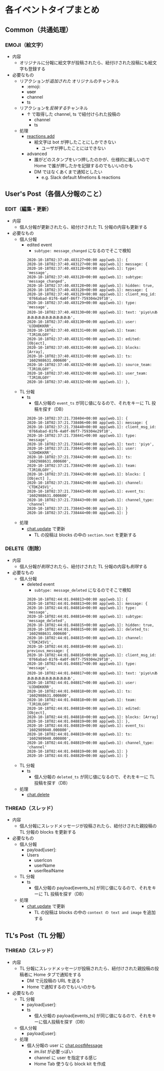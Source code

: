 # 各イベントタイプまとめ

## Common（共通処理）

### EMOJI（絵文字）

- 内容
  - オリジナルに分報に絵文字が投稿されたら、紐付けされた投稿にも絵文字も登録する
- 必要なもの
  - リアクションが*追加された* オリジナルのチャンネル
    - :emoji:
    - ~~user~~
    - channel
    - ts
  - リアクションを*反映する*チャンネル
    - ↑ で取得した channel, ts で紐付けられた投稿の
      - channel
      - ts
  - 処理
    - [reactions.add](https://api.slack.com/methods/reactions.add)
      - 絵文字は bot が押したことにしかできない
        - ユーザが押したことにはできない
    - advanced
      - 誰がどのスタンプをいつ押したのかが、仕様的に厳しいので Home で誰が押したかを記録するのでもいいのかも
      - DM ではなくあくまで通知としたい
        - e.g. Slack default Mnetions & reactions

## User's Post（各個人分報のこと）

### EDIT（編集・更新）

- 内容
  - 個人分報が更新されたら、紐付けされた TL 分報の内容も更新する
- 必要なもの
  - 個人分報
    - edited event
      - `subtype: message_changed` になるのでそこで検知
      ```
      2020-10-18T02:37:40.483127+00:00 app[web.1]: {
      2020-10-18T02:37:40.483127+00:00 app[web.1]: message: {
      2020-10-18T02:37:40.483128+00:00 app[web.1]: type: 'message',
      2020-10-18T02:37:40.483128+00:00 app[web.1]: subtype: 'message_changed',
      2020-10-18T02:37:40.483128+00:00 app[web.1]: hidden: true,
      2020-10-18T02:37:40.483128+00:00 app[web.1]: message: {
      2020-10-18T02:37:40.483129+00:00 app[web.1]: client_msg_id: '0766abad-81f6-4a0f-86f7-759304e29f10',
      2020-10-18T02:37:40.483129+00:00 app[web.1]: type: 'message',
      2020-10-18T02:37:40.483130+00:00 app[web.1]: text: 'piyo\nあああああああああああああ',
      2020-10-18T02:37:40.483130+00:00 app[web.1]: user: 'UJDHDKKRR',
      2020-10-18T02:37:40.483131+00:00 app[web.1]: team: 'TJR10LG0Y',
      2020-10-18T02:37:40.483131+00:00 app[web.1]: edited: [Object],
      2020-10-18T02:37:40.483131+00:00 app[web.1]: blocks: [Array],
      2020-10-18T02:37:40.483131+00:00 app[web.1]: ts: '1602988631.000600',
      2020-10-18T02:37:40.483132+00:00 app[web.1]: source_team: 'TJR10LG0Y',
      2020-10-18T02:37:40.483132+00:00 app[web.1]: user_team: 'TJR10LG0Y'
      2020-10-18T02:37:40.483132+00:00 app[web.1]: },
      ```
  - TL 分報
    - ts
      - 個人分報の `event_ts` が同じ値になるので、それをキーに TL 投稿を探す（DB）
      ```
      2020-10-18T02:37:21.738404+00:00 app[web.1]: {
      2020-10-18T02:37:21.738406+00:00 app[web.1]: message: {
      2020-10-18T02:37:21.738440+00:00 app[web.1]: client_msg_id: '0766abad-81f6-4a0f-86f7-759304e29f10',
      2020-10-18T02:37:21.738441+00:00 app[web.1]: type: 'message',
      2020-10-18T02:37:21.738441+00:00 app[web.1]: text: 'piyo',
      2020-10-18T02:37:21.738441+00:00 app[web.1]: user: 'UJDHDKKRR',
      2020-10-18T02:37:21.738442+00:00 app[web.1]: ts: '1602988631.000600',
      2020-10-18T02:37:21.738442+00:00 app[web.1]: team: 'TJR10LG0Y',
      2020-10-18T02:37:21.738442+00:00 app[web.1]: blocks: [ [Object] ],
      2020-10-18T02:37:21.738442+00:00 app[web.1]: channel: 'CTDKZ45V1',
      2020-10-18T02:37:21.738443+00:00 app[web.1]: event_ts: '1602988631.000600',
      2020-10-18T02:37:21.738443+00:00 app[web.1]: channel_type: 'channel'
      2020-10-18T02:37:21.738443+00:00 app[web.1]: }
      2020-10-18T02:37:21.738444+00:00 app[web.1]: }
      ```
  - 処理
    - [chat.update](https://api.slack.com/methods/chat.update) で更新
      - TL の投稿は blocks の中の `section.text` を更新する

### DELETE（削除）

- 内容
  - 個人分報が*削除*されたら、紐付けされた TL 分報の内容も*削除*する
- 必要なもの
  - 個人分報
    - deleted event
      - `subtype: message_deleted` になるのでそこで検知
      ```
      2020-10-18T02:44:01.048813+00:00 app[web.1]: {
      2020-10-18T02:44:01.048813+00:00 app[web.1]: message: {
      2020-10-18T02:44:01.048814+00:00 app[web.1]: type: 'message',
      2020-10-18T02:44:01.048814+00:00 app[web.1]: subtype: 'message_deleted',
      2020-10-18T02:44:01.048815+00:00 app[web.1]: hidden: true,
      2020-10-18T02:44:01.048815+00:00 app[web.1]: deleted_ts: '1602988631.000600',
      2020-10-18T02:44:01.048815+00:00 app[web.1]: channel: 'CTDKZ45V1',
      2020-10-18T02:44:01.048816+00:00 app[web.1]: previous_message: {
      2020-10-18T02:44:01.048816+00:00 app[web.1]: client_msg_id: '0766abad-81f6-4a0f-86f7-759304e29f10',
      2020-10-18T02:44:01.048817+00:00 app[web.1]: type: 'message',
      2020-10-18T02:44:01.048817+00:00 app[web.1]: text: 'piyo\nあああああああああああああ',
      2020-10-18T02:44:01.048817+00:00 app[web.1]: user: 'UJDHDKKRR',
      2020-10-18T02:44:01.048818+00:00 app[web.1]: ts: '1602988631.000600',
      2020-10-18T02:44:01.048818+00:00 app[web.1]: team: 'TJR10LG0Y',
      2020-10-18T02:44:01.048818+00:00 app[web.1]: edited: [Object],
      2020-10-18T02:44:01.048818+00:00 app[web.1]: blocks: [Array]
      2020-10-18T02:44:01.048819+00:00 app[web.1]: },
      2020-10-18T02:44:01.048819+00:00 app[web.1]: event_ts: '1602989040.000800',
      2020-10-18T02:44:01.048819+00:00 app[web.1]: ts: '1602989040.000800',
      2020-10-18T02:44:01.048819+00:00 app[web.1]: channel_type: 'channel'
      2020-10-18T02:44:01.048819+00:00 app[web.1]: }
      2020-10-18T02:44:01.048820+00:00 app[web.1]: }
      ```
  - TL 分報
    - ts
      - 個人分報の `deleted_ts` が同じ値になるので、それをキーに TL 投稿を探す（DB）
  - 処理
    - [chat.delete](https://api.slack.com/methods/chat.delete)

### THREAD（スレッド）

- 内容
  - 個人分報にスレッドメッセージが投稿されたら、紐付けされた親投稿の TL 分報の blocks を更新する
- 必要なもの
  - 個人分報
    - payload[user]:
    - Users
      - userIcon
      - userName
      - userRealName
  - TL 分報
    - ts
      - 個人分報の payload[events_ts] が同じ値になるので、それをキーに TL 投稿を探す（DB）
  - 処理
    - [chat.update](https://api.slack.com/methods/chat.update) で更新
      - TL の投稿は blocks の中の `context の text and image` を追加する

## TL's Post（TL 分報）

### THREAD（スレッド）

- 内容
  - TL 分報にスレッドメッセージが投稿されたら、紐付けされた親投稿の投稿者に Home タブで通知をする
    - DM で元投稿の URL を送る？
    - Home で通知するのでもいいのかも
- 必要なもの
  - TL 分報
    - payload[user]:
    - ts
      - 個人分報の payload[events_ts] が同じ値になるので、それをキーに個人投稿を探す（DB）
  - 個人分報
    - payload[user]:
  - 処理
    - 個人分報の user に [chat.postMessage](https://api.slack.com/methods/chat.postMessage)
      - _im.list_ が必要っぽい
      - channel に user を指定する感じ
      - Home Tab 使うなら block kit を作成
